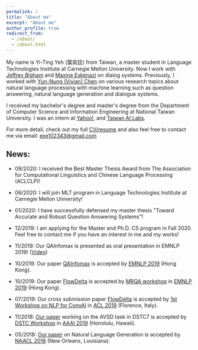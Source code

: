 ```yaml
---
permalink: /
title: "About me"
excerpt: "About me"
author_profile: true
redirect_from: 
  - /about/
  - /about.html
---
```


My name is Yi-Ting Yeh (葉奕廷) from Taiwan, a master student in Language Technologies Institute at Carnegie Mellon University.
Now I work with [Jeffrey Bigham](https://www.cs.cmu.edu/~jbigham/) and [Maxine Eskenazi](https://www.cs.cmu.edu/~max/) on dialog systems.
Previously, I worked with [Yun-Nung (Vivian) Chen](https://www.csie.ntu.edu.tw/~yvchen/) on various research topics about natural language processing with machine learning such as question answering, natural language generation and dialogue systems.

I received my bachelor's degree and master's degree from the Department of Computer Science and Information Engineering at National Taiwan University.
I was an intern at [Yahoo!](https://tw.yahoo.com/), and [Taiwan AI Labs](https://ailabs.tw/).

For more detail, check out my full [CV/resume](https://exe1023.github.io/files/resume.pdf) and also feel free to contact me via email: exe102343@gmail.com

## News:

- 09/2020: I received the Best Master Thesis Award from The Association for Computational Linguistics and Chinese Language Processing (ACLCLP)!

- 06/2020: I will join MLT program in Language Technologies Institute at Carnegie Mellon University!

- 01/2020: I have successfully defensed my master thesis "Toward Accurate and Robust Question Answering Systems"!

- 12/2019: I am applying for the Master and Ph.D.  CS program in Fall 2020. Feel free to contact me if you have an interest in me and my works!

- 11/2019: Our QAInfomax is presented as oral presentation in EMNLP 2019! ([Video](https://vimeo.com/426361695))

- 10/2019: Our paper [QAInfomax](https://arxiv.org/abs/1909.00215) is accepted by [EMNLP 2019](https://www.emnlp-ijcnlp2019.org/) (Hong Kong).

- 10/2019: Our paper [FlowDelta](https://arxiv.org/abs/1908.05117) is accepted by [MRQA workshop](https://mrqa.github.io/) in [EMNLP 2019](https://www.emnlp-ijcnlp2019.org/) (Hong Kong).

- 07/2019: Our cross submission paper [FlowDelta](https://arxiv.org/abs/1908.05117) is accepted by [1st Workshop on NLP for ConvAI](https://sites.google.com/view/nlp4convai/) in [ACL 2019](http://www.acl2019.org/EN/index.xhtml) (Florence, Italy).

- 11/2018: [Our paper](https://arxiv.org/abs/1908.05067) working on the AVSD task in DSTC7 is accepted by [DSTC Workshop](http://workshop.colips.org/dstc7/index.html) in [AAAI 2019](https://aaai.org/Conferences/AAAI-19/) (Honolulu, Hawaii).

- 05/2018: [Our paper](https://arxiv.org/abs/1808.02747) on Natural Language Generation is accepted by [NAACL 2018](http://naacl.org/naacl-hlt-2018/) (New Orleans, Louisiana).